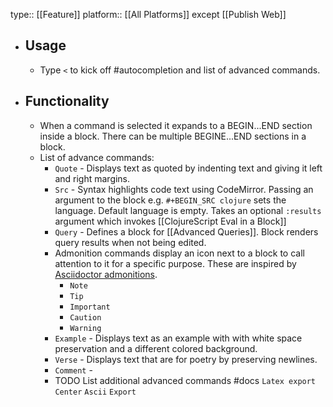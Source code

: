 type:: [[Feature]]
platform:: [[All Platforms]] except [[Publish Web]]

- ## Usage
	- Type `<` to kick off #autocompletion and list of advanced commands.
- ## Functionality
	- When a command is selected it expands to a BEGIN...END section inside a block. There can be multiple BEGINE...END sections in a block.
	- List of advance commands:
		- `Quote` - Displays text as quoted by indenting text and giving it left and right margins.
		- `Src` - Syntax highlights code text using CodeMirror. Passing an argument to the block e.g. `#+BEGIN_SRC clojure` sets the language. Default language is empty. Takes an optional `:results` argument which invokes [[ClojureScript Eval in a Block]]
		- `Query` - Defines a block for [[Advanced Queries]]. Block renders query results when not being edited.
		- Admonition commands display an icon next to a block to call attention to it for a specific purpose. These are inspired by [Asciidoctor admonitions](https://asciidoctor.org/docs/user-manual/#admonition).
			- `Note`
			- `Tip`
			- `Important`
			- `Caution`
			- `Warning`
		- `Example` - Displays text as an example with with white space preservation and a different colored background.
		- `Verse` - Displays text that are for poetry by preserving newlines.
		- `Comment` -
		- TODO List additional advanced commands #docs
		  `Latex export`
		  `Center`
		  `Ascii`
		  `Export`